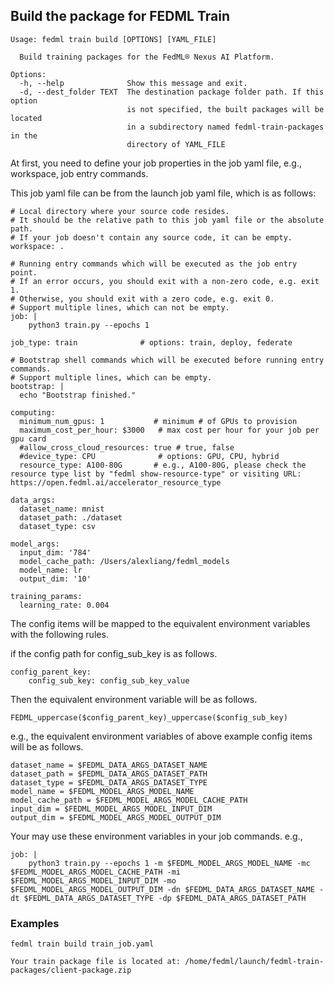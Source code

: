 
## Build the package for FEDML Train
```
Usage: fedml train build [OPTIONS] [YAML_FILE]

  Build training packages for the FedML® Nexus AI Platform.

Options:
  -h, --help              Show this message and exit.
  -d, --dest_folder TEXT  The destination package folder path. If this option
                          is not specified, the built packages will be located
                          in a subdirectory named fedml-train-packages in the
                          directory of YAML_FILE
```

At first, you need to define your job properties in the job yaml file, e.g., workspace, job entry commands.

This job yaml file can be from the launch job yaml file, which is as follows:

```
# Local directory where your source code resides.
# It should be the relative path to this job yaml file or the absolute path.
# If your job doesn't contain any source code, it can be empty.
workspace: .

# Running entry commands which will be executed as the job entry point.
# If an error occurs, you should exit with a non-zero code, e.g. exit 1.
# Otherwise, you should exit with a zero code, e.g. exit 0.
# Support multiple lines, which can not be empty.
job: |
    python3 train.py --epochs 1

job_type: train              # options: train, deploy, federate

# Bootstrap shell commands which will be executed before running entry commands.
# Support multiple lines, which can be empty.
bootstrap: |
  echo "Bootstrap finished."

computing:
  minimum_num_gpus: 1           # minimum # of GPUs to provision
  maximum_cost_per_hour: $3000   # max cost per hour for your job per gpu card
  #allow_cross_cloud_resources: true # true, false
  #device_type: CPU              # options: GPU, CPU, hybrid
  resource_type: A100-80G       # e.g., A100-80G, please check the resource type list by "fedml show-resource-type" or visiting URL: https://open.fedml.ai/accelerator_resource_type

data_args:
  dataset_name: mnist
  dataset_path: ./dataset
  dataset_type: csv

model_args:
  input_dim: '784'
  model_cache_path: /Users/alexliang/fedml_models
  model_name: lr
  output_dim: '10'

training_params:
  learning_rate: 0.004
```

The config items will be mapped to the equivalent environment variables with the following rules.

if the config path for config_sub_key is as follows.
```
config_parent_key:
    config_sub_key: config_sub_key_value
```

Then the equivalent environment variable will be as follows.

```
FEDML_uppercase($config_parent_key)_uppercase($config_sub_key)
```

e.g., the equivalent environment variables of above example config items will be as follows. 

```
dataset_name = $FEDML_DATA_ARGS_DATASET_NAME
dataset_path = $FEDML_DATA_ARGS_DATASET_PATH
dataset_type = $FEDML_DATA_ARGS_DATASET_TYPE
model_name = $FEDML_MODEL_ARGS_MODEL_NAME
model_cache_path = $FEDML_MODEL_ARGS_MODEL_CACHE_PATH
input_dim = $FEDML_MODEL_ARGS_MODEL_INPUT_DIM
output_dim = $FEDML_MODEL_ARGS_MODEL_OUTPUT_DIM
```

Your may use these environment variables in your job commands. e.g.,
```
job: |
    python3 train.py --epochs 1 -m $FEDML_MODEL_ARGS_MODEL_NAME -mc $FEDML_MODEL_ARGS_MODEL_CACHE_PATH -mi $FEDML_MODEL_ARGS_MODEL_INPUT_DIM -mo $FEDML_MODEL_ARGS_MODEL_OUTPUT_DIM -dn $FEDML_DATA_ARGS_DATASET_NAME -dt $FEDML_DATA_ARGS_DATASET_TYPE -dp $FEDML_DATA_ARGS_DATASET_PATH
```

### Examples
```
fedml train build train_job.yaml

Your train package file is located at: /home/fedml/launch/fedml-train-packages/client-package.zip
```
